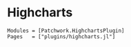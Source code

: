 # Highcharts

```@autodocs
Modules = [Patchwork.HighchartsPlugin]
Pages   = ["plugins/highcharts.jl"]
```

